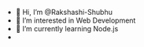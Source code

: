 - 👋 Hi, I’m @Rakshashi-Shubhu
- 👀 I’m interested in Web Development
- 🌱 I’m currently learning Node.js
- 

<!---
Rakshashi-Shubhu/Rakshashi-Shubhu is a ✨ special ✨ repository because its `README.md` (this file) appears on your GitHub profile.
You can click the Preview link to take a look at your changes.
--->
